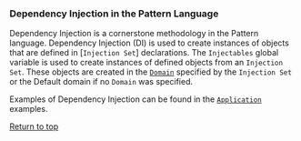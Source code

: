 <a name="DI"></a>

### Dependency Injection in the Pattern Language

Dependency Injection is a cornerstone methodology in the Pattern language.
Dependency Injection (DI) is used to create instances of objects that are
defined in [`Injection Set`] declarations.  The `Injectables` global variable
is used to create instances of defined objects from an `Injection Set`.  These
objects are created in the [`Domain`](#Domain-Type) specified by the `Injection Set`
or the Default domain if no `Domain` was specified.

Examples of Dependency Injection can be found in the [`Application`](#Application-Keyword)
examples.

[Return to top](#pattern-programming-language)
